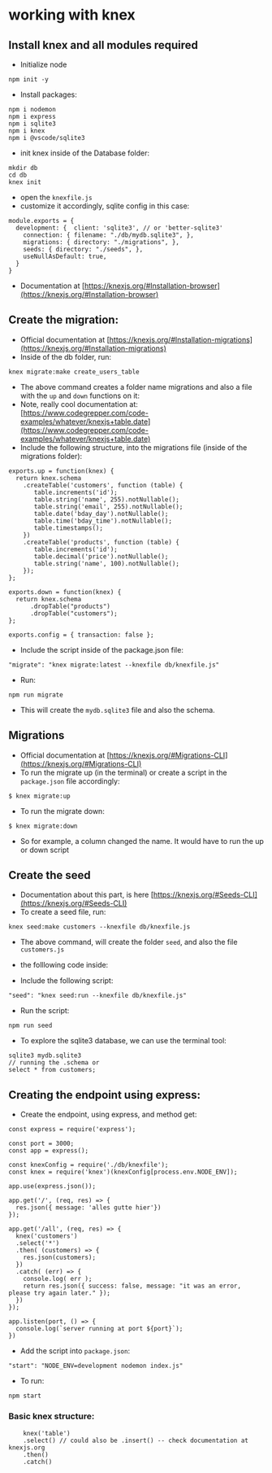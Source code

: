 # working with knex 

## Install knex and all modules required

- Initialize node
```
npm init -y
```

- Install packages:
```
npm i nodemon
npm i express
npm i sqlite3
npm i knex
npm i @vscode/sqlite3
```

- init knex inside of the Database folder:
```
mkdir db
cd db
knex init
```

- open the `knexfile.js`
- customize it accordingly, sqlite config in this case: 

```
module.exports = {
  development: {  client: 'sqlite3', // or 'better-sqlite3'
    connection: { filename: "./db/mydb.sqlite3", },
    migrations: { directory: "./migrations", },
    seeds: { directory: "./seeds", },
    useNullAsDefault: true,
  }
}
```
- Documentation at [https://knexjs.org/#Installation-browser](https://knexjs.org/#Installation-browser)

## Create the migration: 
- Official documentation at [https://knexjs.org/#Installation-migrations](https://knexjs.org/#Installation-migrations)
- Inside of the db folder, run:
```
knex migrate:make create_users_table
```

- The above command creates a folder name migrations and also a file with the `up` and `down` functions on it: 
- Note, really cool documentation at: [https://www.codegrepper.com/code-examples/whatever/knexjs+table.date](https://www.codegrepper.com/code-examples/whatever/knexjs+table.date)
- Include the following structure, into the migrations file (inside of the migrations folder):
```
exports.up = function(knex) {
  return knex.schema
    .createTable('customers', function (table) {
       table.increments('id');
       table.string('name', 255).notNullable();
       table.string('email', 255).notNullable();
       table.date('bday_day').notNullable();
       table.time('bday_time').notNullable();
       table.timestamps();
    })
    .createTable('products', function (table) {
       table.increments('id');
       table.decimal('price').notNullable();
       table.string('name', 100).notNullable();
    });
};

exports.down = function(knex) {
  return knex.schema
      .dropTable("products")
      .dropTable("customers");
};

exports.config = { transaction: false };
```

- Include the script inside of the package.json file:
```
"migrate": "knex migrate:latest --knexfile db/knexfile.js"
```

- Run:
```
npm run migrate
```

- This will create the `mydb.sqlite3` file and also the schema.

## Migrations
- Official documentation at [https://knexjs.org/#Migrations-CLI](https://knexjs.org/#Migrations-CLI)
- To run the migrate up (in the terminal) or create a script in the `package.json` file accordingly:
```
$ knex migrate:up
```
- To run the migrate down:
```
$ knex migrate:down
```
- So for example, a column changed the name. It would have to run the up or down script

## Create the seed
- Documentation about this part, is here [https://knexjs.org/#Seeds-CLI](https://knexjs.org/#Seeds-CLI)
- To create a seed file, run: 
```
knex seed:make customers --knexfile db/knexfile.js
```

- The above command, will create the folder `seed`, and also the file `customers.js`

- the folllowing code inside:

- Include the following script:
```
"seed": "knex seed:run --knexfile db/knexfile.js"
```

- Run the script:
```
npm run seed
```

- To explore the sqlite3 database, we can use the terminal tool:
```
sqlite3 mydb.sqlite3
// running the .schema or 
select * from customers;
```

## Creating the endpoint using express:
- Create the endpoint, using express, and method get:
```
const express = require('express');

const port = 3000;
const app = express();

const knexConfig = require('./db/knexfile');
const knex = require('knex')(knexConfig[process.env.NODE_ENV]);

app.use(express.json());

app.get('/', (req, res) => {
  res.json({ message: 'alles gutte hier'})
});

app.get('/all', (req, res) => {
  knex('customers')
  .select('*')
  .then( (customers) => {
    res.json(customers);
  })
  .catch( (err) => {
    console.log( err );
    return res.json({ success: false, message: "it was an error, please try again later." });
  })
});

app.listen(port, () => {
  console.log(`server running at port ${port}`);
})
```

- Add the script into `package.json`:
```
"start": "NODE_ENV=development nodemon index.js"
```

- To run:
```
npm start
```


### Basic knex structure:

```
    knex('table')
    .select() // could also be .insert() -- check documentation at knexjs.org
    .then()
    .catch()
```

